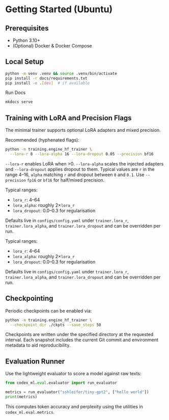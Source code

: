 <!-- BEGIN: CODEX_DOCS_GETTING_STARTED -->

# Getting Started (Ubuntu)

## Prerequisites

- Python 3.10+
- (Optional) Docker & Docker Compose

## Local Setup

```bash
python -m venv .venv && source .venv/bin/activate
pip install -r docs/requirements.txt
pip install -e .[dev]  # if available
```

Run Docs

```bash
mkdocs serve
```

## Training with LoRA and Precision Flags

The minimal trainer supports optional LoRA adapters and mixed precision.

Recommended (hyphenated flags):
```bash
python -m training.engine_hf_trainer \
  --lora-r 8 --lora-alpha 16 --lora-dropout 0.05 --precision bf16
```

`--lora-r` enables LoRA when >0. `--lora-alpha` scales the injected adapters and
`--lora-dropout` applies dropout to them. Typical values are `r` in the range
4–16, `alpha` matching `r` and dropout between `0` and `0.1`. Use `--precision`
`fp16` or `bf16` for half/mixed precision.

Typical ranges:

- `lora_r`: 4–64
- `lora_alpha`: roughly 2×`lora_r`
- `lora_dropout`: 0.0–0.3 for regularisation

Defaults live in `configs/config.yaml` under `trainer.lora_r`, `trainer.lora_alpha`, and `trainer.lora_dropout` and can be overridden per run.

Typical ranges:

- `lora_r`: 4–64
- `lora_alpha`: roughly 2×`lora_r`
- `lora_dropout`: 0.0–0.3 for regularisation

Defaults live in `configs/config.yaml` under `trainer.lora_r`, `trainer.lora_alpha`, and `trainer.lora_dropout` and can be overridden per run.

## Checkpointing

Periodic checkpoints can be enabled via:

```bash
python -m training.engine_hf_trainer \
  --checkpoint_dir ./ckpts --save_steps 50
```

Checkpoints are written under the specified directory at the requested interval.
Each snapshot includes the current Git commit and environment metadata to aid reproducibility.

## Evaluation Runner

Use the lightweight evaluator to score a model against raw texts:

```python
from codex_ml.eval.evaluator import run_evaluator

metrics = run_evaluator("sshleifer/tiny-gpt2", ["hello world"])
print(metrics)
```

This computes token accuracy and perplexity using the utilities in `codex_ml.eval.metrics`.

<!-- END: CODEX_DOCS_GETTING_STARTED -->

